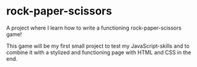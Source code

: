 # rock-paper-scissors
A project where I learn how to write a functioning rock-paper-scissors game!

This game will be my first small project to test my JavaScript-skills and to combine it with a stylized and functioning page with HTML and CSS in the end.
